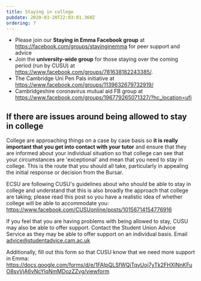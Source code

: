 ```yaml
---
title: Staying in college
pubdate: 2020-03-20T22:03:01.360Z
ordering: 7
---
```

* Please join our **Staying in Emma Facebook group** at https://facebook.com/groups/stayinginemma for peer support and advice
* Join the **university-wide group** for those staying over the coming period (run by CUSU) at https://www.facebook.com/groups/781638182243385/.
* The Cambridge Uni Pen Pals initiative at https://www.facebook.com/groups/1139632679732919/
* Cambridgeshire coronavirus mutual aid FB group at https://www.facebook.com/groups/196779265071327/?hc_location=ufi



## If there are issues around being allowed to stay in college

College are approaching things on a case by case basis so **it is really important that you get into contact with your tutor** and ensure that they are informed about your individual situation so that college can see that your circumstances are 'exceptional' and mean that you need to stay in college. This is the route that you should all take, particularly in appealing the initial response or decision from the Bursar. 

ECSU are following CUSU's guidelines about who should be able to stay in college and understand that this is also broadly the approach that college are taking; please read this post so you have a realistic idea of whether college will be able to accommodate you: https://www.facebook.com/CUSUonline/posts/10156714154776916

If you feel that you are having problems with being allowed to stay, CUSU may also be able to offer support. Contact the Student Union Advice Service as they may be able to offer support on an individual basis. Email advice@studentadvice.cam.ac.uk

Additionally, fill out this form so that CUSU know that we need more support in Emma: https://docs.google.com/forms/d/e/1FAIpQLSfWQjTqyUoj7yTk2FHXlNnKFuO8svVjA6vNcYlqNmMDozZZvg/viewform
